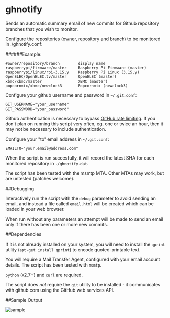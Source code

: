 ghnotify
========

Sends an automatic summary email of new commits for Github repository branches that you wish to monitor.

Configure the repositories (owner, repository and branch) to be monitored in ./ghnotify.conf:

######Example:
```
#owner/repository/branch        display name
raspberrypi/firmware/master     Raspberry Pi Firmware (master)
raspberrypi/linux/rpi-3.15.y    Raspberry Pi Linux (3.15.y)
OpenELEC/OpenELEC.tv/master     OpenELEC (master)
xbmc/xbmc/master                XBMC (master)
popcornmix/xbmc/newclock3       Popcornmix (newclock3)
```

Configure your github username and password in `~/.git.conf`:
```
GIT_USERNAME="your_username"
GIT_PASSWORD="your_password"
```

Github authentication is necessary to bypass [GitHub rate limiting](https://developer.github.com/v3/rate_limit/). If you don't plan on running this script very often, eg. one or twice an hour, then it may not be necessary to include authentication.

Configure your "to" email address in `~/.git.conf`:
```
EMAILTO="your.email@address.com"
```

When the script is run succesfully, it will record the latest SHA for each monitored repository in `./ghnotify.dat`.

The script has been tested with the msmtp MTA. Other MTAs may work, but are untested (patches welcome).

##Debugging

Interactively run the script with the `debug` parameter to avoid sending an email, and instead a file called `email.html` will be created which can be loaded in your web browser.

When run without any parameters an attempt will be made to send an email only if there has been one or more new commits.

##Dependencies

If it is not already installed on your system, you will need to install the `qprint` utility (`apt-get install qprint`) to encode quoted-printable text.

You will require a Mail Transfer Agent, configured with your email account details. The script has been tested with `msmtp`.

`python` (v2.7+) and `curl` are required.

The script does *not* require the `git` utility to be installed - it communicates with github.com using the GitHub web services API.

##Sample Output

![sample](http://i225.photobucket.com/albums/dd119/MilhouseVH/ghnotify_zpsb0448750.png)
